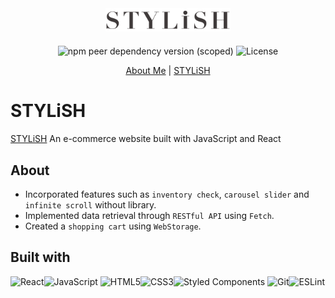 <div align="center">
  <a href="https://stylish-91036.web.app/products.html?category=all" style="margin-bottom:20px; display:block;">
    <img src="./src/img/logo.png" alt="Logo" width="200px">
  </a>

![npm peer dependency version (scoped)](https://img.shields.io/npm/dependency-version/eslint-config-prettier/peer/eslint) ![License](https://img.shields.io/badge/License-MIT-blue)

  <p align="center">
    <a href="https://www.linkedin.com/in/amber-liang-b935a1136/">About Me</a>
    |
    <a href="https://stylish-91036.web.app/products.html?category=all">STYLiSH</a>
  </p>
</div>

# STYLiSH

[STYLiSH](https://stylish-91036.web.app/products.html?category=all) An e-commerce website built with JavaScript and React

## About

- Incorporated features such as `inventory check`, `carousel slider` and `infinite scroll` without library.
- Implemented data retrieval through `RESTful API` using `Fetch`.
- Created a `shopping cart` using `WebStorage`.

## Built with

![React](https://img.shields.io/badge/react-%2320232a.svg?style=for-the-badge&logo=react&logoColor=%2361DAFB)![JavaScript](https://img.shields.io/badge/javascript-%23323330.svg?style=for-the-badge&logo=javascript&logoColor=%23F7DF1E) ![HTML5](https://img.shields.io/badge/html5-%23E34F26.svg?style=for-the-badge&logo=html5&logoColor=white)![CSS3](https://img.shields.io/badge/css3-%231572B6.svg?style=for-the-badge&logo=css3&logoColor=white)![Styled Components](https://img.shields.io/badge/styled--components-DB7093?style=for-the-badge&logo=styled-components&logoColor=white) ![Git](https://img.shields.io/badge/git-%23F05033.svg?style=for-the-badge&logo=git&logoColor=white)![ESLint](https://img.shields.io/badge/ESLint-4B3263?style=for-the-badge&logo=eslint&logoColor=white)
